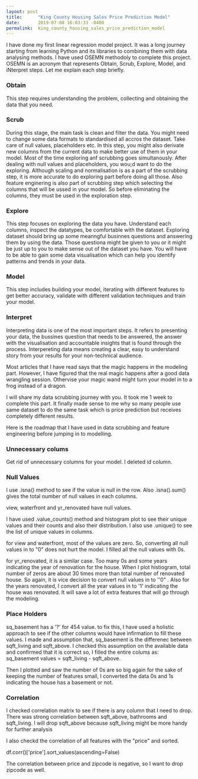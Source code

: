 ```yaml
---
layout: post
title:      "King County Housing Sales Price Prediction Model"
date:       2019-07-08 16:03:33 -0400
permalink:  king_county_housing_sales_price_prediction_model
---
```



I have done my first linear regression model project. It was a long journey starting from learning Python and its libraries  to combining them with data analysing methods. I have used OSEMN methodoly to complete this project.  OSEMN is an acronym that represents Obtain, Scrub, Explore, Model, and iNterpret steps. Let me explain each step briefly.

### Obtain
This step requires understanding the problem, collecting and obtaining the data that you need.

### Scrub
During this stage, the main task is clean and filter the data. You might need to change some data formats to standardised all accros the dataset. Take care of null values, placeholders etc. In this step, you might also derivate new columns from the current data to make better use of them in your model. Most of the time exploring anf scrubbing goes simultanously. After dealing with null values and placeholders, you wou;d want to do the exploring. Although scaling and normalisation is as a part of the scrubbing step, it is more accurate to do exploring part before doing all those. Also feature enginering is also part of scrubbing step which selecting the columns that will be ussed in your model. So before eliminating the columns, they must be used in the exploration step.

### Explore
This step focuses on exploring the data you have. Understand each columns, inspect the datatypes, be comfortable with the dataset. Exploring dataset should bring up some meanngful businnes questions and answering them by using the data. Those questiona might be given to you or it might be just up to you to make sense out of the dataset you have. You will have to be able to gain some data visualisation which can help you identify patterns and trends in your data.

### Model
This step includes building your model, iterating with different features to get better accuracy, validate with different validation techniques and train your model.

### Interpret
Interpreting data is one of the most important steps. It refers to presenting your data, the bussines question that needs to be answered, the answer with the visualisation and accountable insights that is found through the process. Interpereting data means creating a clear, easy to understand story from your results for your non-technical audience.



Most articles that I have read says that the magic happens in the modeling part. However, I have figured that the real magic happens after a good data wrangling session. Othervise your magic wand might turn your model in to a frog instead of a dragon.

I will share my data scrubbing journey with you.  It took me 1 week to complete this part. It finally made sense to me why so many people use  same dataset to do the same task which is price prediction but receives completely different results. 

Here is the roadmap that I have used in data scrubbing and feature engineering before jumping in to modelling. 

### Unnecessary colums

Get rid of unnecessary columns for your model.   I deleted id column.

### Null Values

I use .isna()  method to see if the value is null in the row.  Also .isna().sum() gives the total number of null values in each columns. 

view, waterfront and yr_renovated have null values.   

I have used .value_counts()  method and histogram plot to see their unique values and their counts and also their distribution.  I also use .unique() to see the list of unique values in columns.

for view and waterfront, most of the values are zero. So, converting all null values in to "0" does not hurt the model. I filled all the null values with 0s.

for yr_renovated, it is a similar case. Too many 0s and some years indicating the year of renovation for the house. When I plot histiogram, total number of zeros are about 30 times more than total number of renovated house. So again, it is vice decision to convert null values in to ''0" . Also for the years renovated, I convert all the year values in to '1' indicating the house was renovated. It will save a lot of extra features that will go through the modeling.  

### Place Holders

sq_basement has a '?' for 454 value. to fix this, I have used a holistic approach to see if the other columns would have infirmation to fill these values.  I made and assumption that,  sq_basement is the differenec between sqft_living and sqft_above. I checked this assumption on the available data and confirmed that it is correct so, I filled the entire colums as: sq_basement values = sqft_living -  sqft_above. 

Then I plotted and saw the number of 0s are so big  again for the sake of keeping the number of features small, I converted the data 0s and 1s indicating the house has a basement or not.  

### Correlation

I checked correlation matrix to see if there is any column that I need to drop. There was strong correlation between sqft_above, bathrooms and sqft_living. I will drop sqft_above because sqft_living might be more handy for further analysis


I also checkd the correlation  of all features with the "price" and sorted. 

df.corr()['price'].sort_values(ascending=False)

The correlation between price and zipcode is negative, so I want to drop zipcode as well.
​



